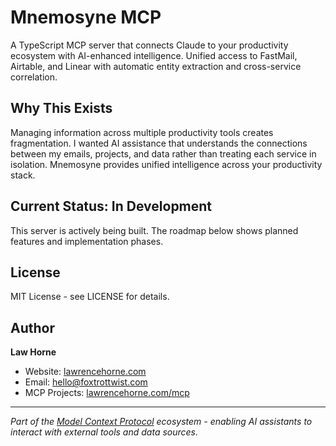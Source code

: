 # Mnemosyne MCP

A TypeScript MCP server that connects Claude to your productivity ecosystem with AI-enhanced intelligence. Unified access to FastMail, Airtable, and Linear with automatic entity extraction and cross-service correlation.

## Why This Exists

Managing information across multiple productivity tools creates fragmentation. I wanted AI assistance that understands the connections between my emails, projects, and data rather than treating each service in isolation. Mnemosyne provides unified intelligence across your productivity stack.

## Current Status: In Development

This server is actively being built. The roadmap below shows planned features and implementation phases.

## License

MIT License - see LICENSE for details.

## Author

**Law Horne**

- Website: [lawrencehorne.com](https://lawrencehorne.com)
- Email: [hello@foxtrottwist.com](mailto:hello@foxtrottwist.com)
- MCP Projects: [lawrencehorne.com/mcp](https://lawrencehorne.com/mcp)

---

_Part of the [Model Context Protocol](https://modelcontextprotocol.io) ecosystem - enabling AI assistants to interact with external tools and data sources._
